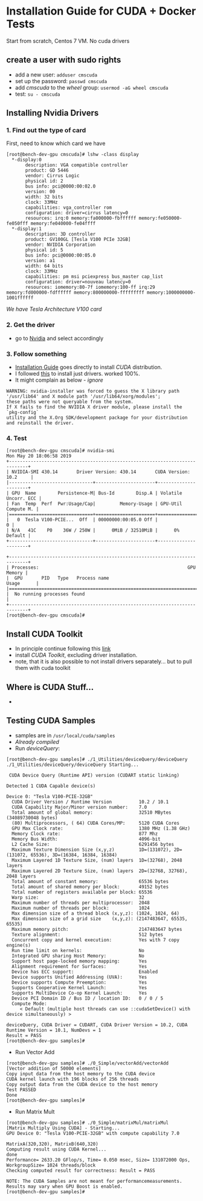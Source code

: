 # Installation Guide for CUDA + Docker Tests

Start from scratch, Centos 7 VM. No cuda drivers

## create a user with sudo rights
- add a new user: `adduser cmscuda`
- set up the password: `passwd cmscuda`
- add _cmscuda_ to the _wheel_ group: `usermod -aG wheel cmscuda`
- test: `su - cmscuda`

## Installing Nvidia Drivers

### 1. Find out the type of card
First, need to know which card we have
```
[root@bench-dev-gpu cmscuda]# lshw -class display
  *-display:0
       description: VGA compatible controller
       product: GD 5446
       vendor: Cirrus Logic
       physical id: 2
       bus info: pci@0000:00:02.0
       version: 00
       width: 32 bits
       clock: 33MHz
       capabilities: vga_controller rom
       configuration: driver=cirrus latency=0
       resources: irq:0 memory:fa000000-fbffffff memory:fe050000-fe050fff memory:fe040000-fe04ffff
  *-display:1
       description: 3D controller
       product: GV100GL [Tesla V100 PCIe 32GB]
       vendor: NVIDIA Corporation
       physical id: 5
       bus info: pci@0000:00:05.0
       version: a1
       width: 64 bits
       clock: 33MHz
       capabilities: pm msi pciexpress bus_master cap_list
       configuration: driver=nouveau latency=0
       resources: iomemory:80-7f iomemory:100-ff irq:29 memory:fd000000-fdffffff memory:800000000-fffffffff memory:1000000000-1001ffffff
```

_We have Tesla Architecture V100 card_

### 2. Get the driver
- go to [Nvidia](https://www.nvidia.com/Download/index.aspx?lang=en-us) and select accordingly

### 3. Follow something
- [Installation Guide](https://docs.nvidia.com/cuda/cuda-installation-guide-linux/index.html) goes directly to install _CUDA_ distribution. 
- I followed [this](https://www.advancedclustering.com/act_kb/installing-nvidia-drivers-rhel-centos-7/) to install just drivers. worked 100%. 
 - It might complain as below - _ignore_
 ```
 WARNING: nvidia-installer was forced to guess the X library path '/usr/lib64' and X module path '/usr/lib64/xorg/modules'; 
 these paths were not queryable from the system.  
 If X fails to find the NVIDIA X driver module, please install the `pkg-config` 
 utility and the X.Org SDK/development package for your distribution and reinstall the driver.
 ```

### 4. Test 
```
[root@bench-dev-gpu cmscuda]# nvidia-smi
Mon May 20 18:06:58 2019
+-----------------------------------------------------------------------------+
| NVIDIA-SMI 430.14       Driver Version: 430.14       CUDA Version: 10.2     |
|-------------------------------+----------------------+----------------------+
| GPU  Name        Persistence-M| Bus-Id        Disp.A | Volatile Uncorr. ECC |
| Fan  Temp  Perf  Pwr:Usage/Cap|         Memory-Usage | GPU-Util  Compute M. |
|===============================+======================+======================|
|   0  Tesla V100-PCIE...  Off  | 00000000:00:05.0 Off |                    0 |
| N/A   41C    P0    36W / 250W |      0MiB / 32510MiB |      0%      Default |
+-------------------------------+----------------------+----------------------+

+-----------------------------------------------------------------------------+
| Processes:                                                       GPU Memory |
|  GPU       PID   Type   Process name                             Usage      |
|=============================================================================|
|  No running processes found                                                 |
+-----------------------------------------------------------------------------+
[root@bench-dev-gpu cmscuda]#
```

## Install CUDA Toolkit
- In principle continue following this [link](https://www.advancedclustering.com/act_kb/installing-nvidia-drivers-rhel-centos-7/)
- install _CUDA Toolkit_, excluding driver installation.
 - note, that it is also possible to not install drivers separately... but to pull them with cuda toolkit

## Where is CUDA Stuff...
- 

## Testing CUDA Samples
- samples are in `/usr/local/cuda/samples`
- _Already compiled_
- Run _deviceQuery_:
```
[root@bench-dev-gpu samples]# ./1_Utilities/deviceQuery/deviceQuery
./1_Utilities/deviceQuery/deviceQuery Starting...

 CUDA Device Query (Runtime API) version (CUDART static linking)

Detected 1 CUDA Capable device(s)

Device 0: "Tesla V100-PCIE-32GB"
  CUDA Driver Version / Runtime Version          10.2 / 10.1
  CUDA Capability Major/Minor version number:    7.0
  Total amount of global memory:                 32510 MBytes (34089730048 bytes)
  (80) Multiprocessors, ( 64) CUDA Cores/MP:     5120 CUDA Cores
  GPU Max Clock rate:                            1380 MHz (1.38 GHz)
  Memory Clock rate:                             877 Mhz
  Memory Bus Width:                              4096-bit
  L2 Cache Size:                                 6291456 bytes
  Maximum Texture Dimension Size (x,y,z)         1D=(131072), 2D=(131072, 65536), 3D=(16384, 16384, 16384)
  Maximum Layered 1D Texture Size, (num) layers  1D=(32768), 2048 layers
  Maximum Layered 2D Texture Size, (num) layers  2D=(32768, 32768), 2048 layers
  Total amount of constant memory:               65536 bytes
  Total amount of shared memory per block:       49152 bytes
  Total number of registers available per block: 65536
  Warp size:                                     32
  Maximum number of threads per multiprocessor:  2048
  Maximum number of threads per block:           1024
  Max dimension size of a thread block (x,y,z): (1024, 1024, 64)
  Max dimension size of a grid size    (x,y,z): (2147483647, 65535, 65535)
  Maximum memory pitch:                          2147483647 bytes
  Texture alignment:                             512 bytes
  Concurrent copy and kernel execution:          Yes with 7 copy engine(s)
  Run time limit on kernels:                     No
  Integrated GPU sharing Host Memory:            No
  Support host page-locked memory mapping:       Yes
  Alignment requirement for Surfaces:            Yes
  Device has ECC support:                        Enabled
  Device supports Unified Addressing (UVA):      Yes
  Device supports Compute Preemption:            Yes
  Supports Cooperative Kernel Launch:            Yes
  Supports MultiDevice Co-op Kernel Launch:      Yes
  Device PCI Domain ID / Bus ID / location ID:   0 / 0 / 5
  Compute Mode:
     < Default (multiple host threads can use ::cudaSetDevice() with device simultaneously) >

deviceQuery, CUDA Driver = CUDART, CUDA Driver Version = 10.2, CUDA Runtime Version = 10.1, NumDevs = 1
Result = PASS
[root@bench-dev-gpu samples]#
```
- Run Vector Add
```
[root@bench-dev-gpu samples]# ./0_Simple/vectorAdd/vectorAdd
[Vector addition of 50000 elements]
Copy input data from the host memory to the CUDA device
CUDA kernel launch with 196 blocks of 256 threads
Copy output data from the CUDA device to the host memory
Test PASSED
Done
[root@bench-dev-gpu samples]#
```

- Run Matrix Mult
```
[root@bench-dev-gpu samples]# ./0_Simple/matrixMul/matrixMul
[Matrix Multiply Using CUDA] - Starting...
GPU Device 0: "Tesla V100-PCIE-32GB" with compute capability 7.0

MatrixA(320,320), MatrixB(640,320)
Computing result using CUDA Kernel...
done
Performance= 2633.20 GFlop/s, Time= 0.050 msec, Size= 131072000 Ops, WorkgroupSize= 1024 threads/block
Checking computed result for correctness: Result = PASS

NOTE: The CUDA Samples are not meant for performancemeasurements. Results may vary when GPU Boost is enabled.
[root@bench-dev-gpu samples]#
```

